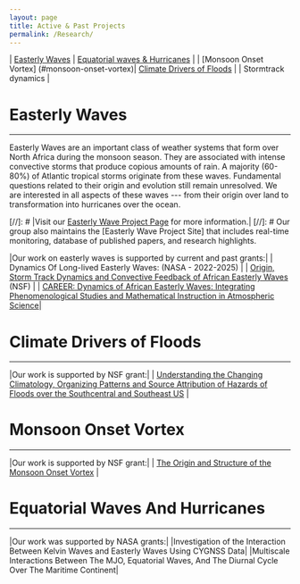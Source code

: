 ```yaml
---
layout: page
title: Active & Past Projects
permalink: /Research/
---
```





| [Easterly Waves](#easterly-waves) | [Equatorial waves & Hurricanes](#equatorial-waves-and-hurricanes) |
| [Monsoon Onset Vortex] (#monsoon-onset-vortex)| [Climate Drivers of Floods](#climate-drivers-of-floods) |
| Stormtrack dynamics |


# Easterly Waves
------------------------------------------------

Easterly Waves are an important class of weather systems that form over North Africa during the monsoon season. They are associated with intense convective storms that produce copious amounts of rain. A majority (60-80%) of Atlantic tropical storms originate from these waves. Fundamental questions related to their origin and evolution still remain unresolved.  We are interested in all aspects of these waves --- from their origin over land to transformation into hurricanes over the ocean. 



[//]: #  |Visit our [Easterly Wave Project Page](/Research/ews.html) for more information.|
[//]: # Our group also maintains the [Easterly Wave Project Site] that includes real-time monitoring, database of published papers, and research highlights.



|Our work on easterly waves is supported by current and past grants:|
| Dynamics Of Long-lived Easterly Waves: (NASA - 2022-2025) |
| [Origin, Storm Track Dynamics and Convective Feedback of African Easterly Waves](http://www.nsf.gov/awardsearch/showAward?AWD_ID=1433763&HistoricalAwards=false) (NSF) |
| [CAREER: Dynamics of African Easterly Waves: Integrating Phenomenological Studies and Mathematical Instruction in Atmospheric Science](http://www.nsf.gov/awardsearch/showAward?AWD_ID=0847323&HistoricalAwards=false (NSF))|


# Climate Drivers of Floods
------------------------------------------------

|Our work is supported by NSF grant:|
| [Understanding the Changing Climatology, Organizing Patterns and Source Attribution of Hazards of Floods over the Southcentral and Southeast US](https://www.nsf.gov/awardsearch/showAward?AWD_ID=2208562&HistoricalAwards=false) |


# Monsoon Onset Vortex
------------------------------------------------


|Our work is supported by NSF grant:|
| [The Origin and Structure of the Monsoon Onset Vortex](https://www.nsf.gov/awardsearch/showAward?AWD_ID=2329297&HistoricalAwards=false) |


# Equatorial  Waves And Hurricanes
------------------------------------------------

|Our work was supported by NASA grants:|
|Investigation of the Interaction Between Kelvin Waves and Easterly Waves Using CYGNSS Data|
|Multiscale Interactions Between The MJO, Equatorial Waves, And The Diurnal Cycle Over The Maritime Continent|
